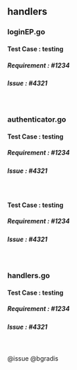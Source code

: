 ## handlers
### loginEP.go
#### Test Case : testing
##### Requirement : #1234
##### Issue : #4321
&nbsp;
### authenticator.go
#### Test Case : testing
##### Requirement : #1234
##### Issue : #4321
&nbsp;
#### Test Case : testing
##### Requirement : #1234
##### Issue : #4321
&nbsp;
### handlers.go
#### Test Case : testing
##### Requirement : #1234
##### Issue : #4321
&nbsp;

@issue
@bgradis
